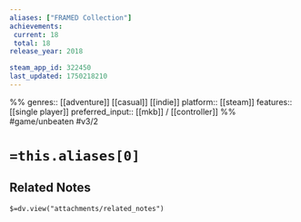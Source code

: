 ```yaml
---
aliases: ["FRAMED Collection"]
achievements:
 current: 18
 total: 18
release_year: 2018

steam_app_id: 322450
last_updated: 1750218210
---
```

%%
genres:: [[adventure]] [[casual]] [[indie]]
platform:: [[steam]]
features:: [[single player]]
preferred_input:: [[mkb]] / [[controller]]
%%
#game/unbeaten
#v3/2

# `=this.aliases[0]`
## Related Notes
`$=dv.view("attachments/related_notes")`